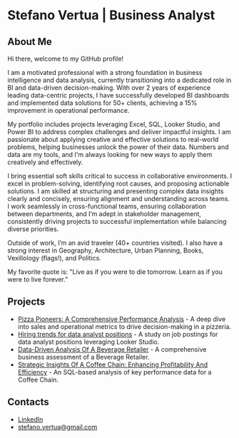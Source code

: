 # Stefano Vertua | Business Analyst


## **About Me**  

Hi there, welcome to my GitHub profile!

I am a motivated professional with a strong foundation in business intelligence and data analysis, currently transitioning into a dedicated role in BI and data-driven decision-making. With over 2 years of experience leading data-centric projects, I have successfully developed BI dashboards and implemented data solutions for 50+ clients, achieving a 15% improvement in operational performance.  <br>

My portfolio includes projects leveraging Excel, SQL, Looker Studio, and Power BI to address complex challenges and deliver impactful insights. I am passionate about applying creative and effective solutions to real-world problems, helping businesses unlock the power of their data. Numbers and data are my tools, and I'm always looking for new ways to apply them creatively and effectively.

I bring essential soft skills critical to success in collaborative environments. I excel in problem-solving, identifying root causes, and proposing actionable solutions. I am skilled at structuring and presenting complex data insights clearly and concisely, ensuring alignment and understanding across teams. I work seamlessly in cross-functional teams, ensuring collaboration between departments, and I’m adept in stakeholder management, consistently driving projects to successful implementation while balancing diverse priorities.  <br>

Outside of work, I’m an avid traveler (40+ countries visited). I also have a strong interest in Geography, Architecture, Urban Planning, Books, Vexillology (flags!), and Politics.<br>

My favorite quote is: "Live as if you were to die tomorrow. Learn as if you were to live forever."

## **Projects**  
- [Pizza Pioneers: A Comprehensive Performance Analysis](https://github.com/stefanovertua/pizza-pioneers-performance-analysis/tree/main) - A deep dive into sales and operational metrics to drive decision-making in a pizzeria.
- [Hiring trends for data analyst positions](https://github.com/stefanovertua/job-postings-analysis) - A study on job postings for data analyst positions leveraging Looker Studio.
- [Data-Driven Analysis Of A Beverage Retailer](https://github.com/stefanovertua/data-driven-analysis-of-a-beverage-retailer) - A comprehensive business assessment of a Beverage Retailer.
- [Strategic Insights Of A Coffee Chain: Enhancing Profitability And Efficiency](https://github.com/stefanovertua/strategic-insights-of-a-coffee-chain) - An SQL-based analysis of key performance data for a Coffee Chain.

## **Contacts**  
- [LinkedIn](https://www.linkedin.com/in/stefano-vertua/)
- stefano.vertua@gmail.com
